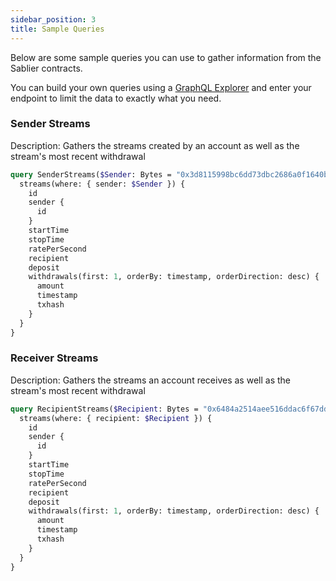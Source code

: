 ```yaml
---
sidebar_position: 3
title: Sample Queries
---
```


Below are some sample queries you can use to gather information from the Sablier contracts.

You can build your own queries using a [GraphQL Explorer](https://graphiql-online.com/graphiql) and enter your endpoint to limit the data to exactly what you need.

### Sender Streams

Description: Gathers the streams created by an account as well as the stream's most recent withdrawal

```graphql
query SenderStreams($Sender: Bytes = "0x3d8115998bc6dd73dbc2686a0f1640bbdf802a5c") {
  streams(where: { sender: $Sender }) {
    id
    sender {
      id
    }
    startTime
    stopTime
    ratePerSecond
    recipient
    deposit
    withdrawals(first: 1, orderBy: timestamp, orderDirection: desc) {
      amount
      timestamp
      txhash
    }
  }
}
```

### Receiver Streams

Description: Gathers the streams an account receives as well as the stream's most recent withdrawal

```graphql
query RecipientStreams($Recipient: Bytes = "0x6484a2514aee516ddac6f67dd2322f23e0a4a7d6") {
  streams(where: { recipient: $Recipient }) {
    id
    sender {
      id
    }
    startTime
    stopTime
    ratePerSecond
    recipient
    deposit
    withdrawals(first: 1, orderBy: timestamp, orderDirection: desc) {
      amount
      timestamp
      txhash
    }
  }
}
```
